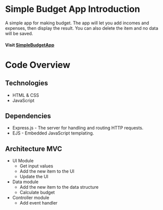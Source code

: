 # Simple Budget App Introduction
A simple app for making budget. The app will let you add incomes and expenses, then display the result. You can also delete the item and no data will be saved.

#### Visit [SimpleBudgetApp](https://serene-woodland-29246.herokuapp.com/)
# Code Overview
## Technologies
* HTML & CSS
* JavaScript

## Dependencies
* Express.js - The server for handling and routing HTTP requests.
* EJS - Embedded JavaScript templating.

## Architecture MVC
* UI Module
  - Get input values
  - Add the new item to the UI
  - Update the UI
* Data module
  - Add the new item to the data structure
  - Calculate budget
* Controller module
  - Add event handler
 
